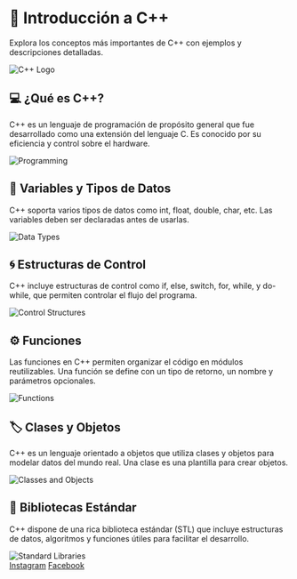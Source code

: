 </head>
<body>
    <div class="container">
        <h1>🚀 Introducción a C++</h1>
        <p>Explora los conceptos más importantes de C++ con ejemplos y descripciones detalladas.</p>
        <img class="header-img" src="https://cdn.pixabay.com/photo/2017/08/05/00/12/c-2587852_960_720.png" alt="C++ Logo">
        <div class="section">
            <h2>💻 ¿Qué es C++?</h2>
            <p>C++ es un lenguaje de programación de propósito general que fue desarrollado como una extensión del lenguaje C. Es conocido por su eficiencia y control sobre el hardware.</p>
            <img src="https://cdn.pixabay.com/photo/2016/05/05/02/37/laptop-1376861_960_720.jpg" alt="Programming">
        </div>
        <div class="section">
            <h2>🔢 Variables y Tipos de Datos</h2>
            <p>C++ soporta varios tipos de datos como int, float, double, char, etc. Las variables deben ser declaradas antes de usarlas.</p>
            <img src="https://cdn.pixabay.com/photo/2017/01/31/17/17/programming-2025938_960_720.png" alt="Data Types">
        </div>
        <div class="section">
            <h2>🌀 Estructuras de Control</h2>
            <p>C++ incluye estructuras de control como if, else, switch, for, while, y do-while, que permiten controlar el flujo del programa.</p>
            <img src="https://cdn.pixabay.com/photo/2016/08/14/13/23/ball-1597684_960_720.png" alt="Control Structures">
        </div>
        <div class="section">
            <h2>⚙️ Funciones</h2>
            <p>Las funciones en C++ permiten organizar el código en módulos reutilizables. Una función se define con un tipo de retorno, un nombre y parámetros opcionales.</p>
            <img src="https://cdn.pixabay.com/photo/2016/03/26/13/09/gear-1281849_960_720.jpg" alt="Functions">
        </div>
        <div class="section">
            <h2>🏷️ Clases y Objetos</h2>
            <p>C++ es un lenguaje orientado a objetos que utiliza clases y objetos para modelar datos del mundo real. Una clase es una plantilla para crear objetos.</p>
            <img src="https://cdn.pixabay.com/photo/2016/04/13/20/15/books-1328434_960_720.jpg" alt="Classes and Objects">
        </div>
        <div class="section">
            <h2>🧰 Bibliotecas Estándar</h2>
            <p>C++ dispone de una rica biblioteca estándar (STL) que incluye estructuras de datos, algoritmos y funciones útiles para facilitar el desarrollo.</p>
            <img src="https://cdn.pixabay.com/photo/2014/08/23/04/11/code-424652_960_720.jpg" alt="Standard Libraries">
        </div>
        <div class="social-links">
            <a href="https://www.instagram.com/">Instagram</a>
            <a href="https://www.facebook.com/">Facebook</a>
        </div>
    </div>
</body>
</html>
